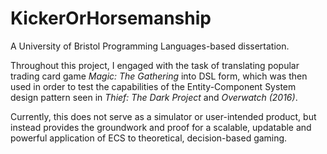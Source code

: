 # KickerOrHorsemanship
A University of Bristol Programming Languages-based dissertation.

Throughout this project, I engaged with the task of translating popular trading card game _Magic: The Gathering_ into DSL form, which was then used in order to test the capabilities of the Entity-Component System design pattern seen in _Thief: The Dark Project_ and _Overwatch (2016)_. 

Currently, this does not serve as a simulator or user-intended product, but instead provides the groundwork and proof for a scalable, updatable and powerful application of ECS to theoretical, decision-based gaming.
